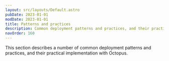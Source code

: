 ```yaml
---
layout: src/layouts/Default.astro
pubDate: 2023-01-01
modDate: 2023-01-01
title: Patterns and practices
description: Common deployment patterns and practices, and their practical implementation with Octopus.
navOrder: 160
---
```


This section describes a number of common deployment patterns and practices, and their practical implementation with Octopus.
